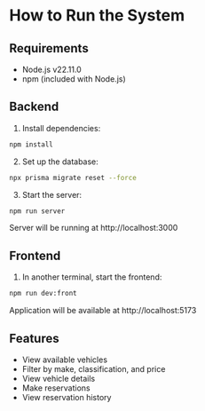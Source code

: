 # How to Run the System

## Requirements

- Node.js v22.11.0
- npm (included with Node.js)

## Backend

1. Install dependencies:
```bash
npm install
```

2. Set up the database:
```bash
npx prisma migrate reset --force
```

3. Start the server:
```bash
npm run server
```
Server will be running at http://localhost:3000

## Frontend

1. In another terminal, start the frontend:
```bash
npm run dev:front
```
Application will be available at http://localhost:5173

## Features

- View available vehicles
- Filter by make, classification, and price
- View vehicle details
- Make reservations
- View reservation history 
